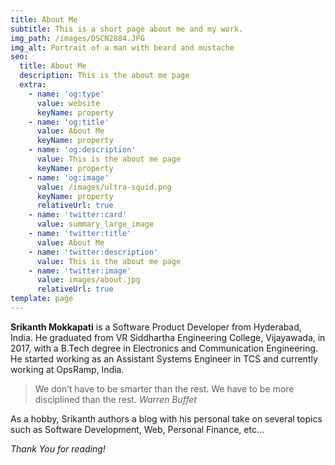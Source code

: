 ```yaml
---
title: About Me
subtitle: This is a short page about me and my work.
img_path: /images/DSCN2884.JPG
img_alt: Portrait of a man with beard and mustache
seo:
  title: About Me
  description: This is the about me page
  extra:
    - name: 'og:type'
      value: website
      keyName: property
    - name: 'og:title'
      value: About Me
      keyName: property
    - name: 'og:description'
      value: This is the about me page
      keyName: property
    - name: 'og:image'
      value: /images/ultra-squid.png
      keyName: property
      relativeUrl: true
    - name: 'twitter:card'
      value: summary_large_image
    - name: 'twitter:title'
      value: About Me
    - name: 'twitter:description'
      value: This is the about me page
    - name: 'twitter:image'
      value: images/about.jpg
      relativeUrl: true
template: page
---
```

**Srikanth Mokkapati** is a Software Product Developer from Hyderabad, India. He graduated from VR Siddhartha Engineering College, Vijayawada, in 2017, with a B.Tech degree in Electronics and Communication Engineering. He started working as an Assistant Systems Engineer in TCS and currently working at OpsRamp, India.

> We don’t have to be smarter than the rest. We have to be more disciplined than the rest. <cite>Warren Buffet</cite>

As a hobby, Srikanth authors a blog with his personal take on several topics such as Software Development, Web, Personal Finance, etc...

*Thank You for reading!*
